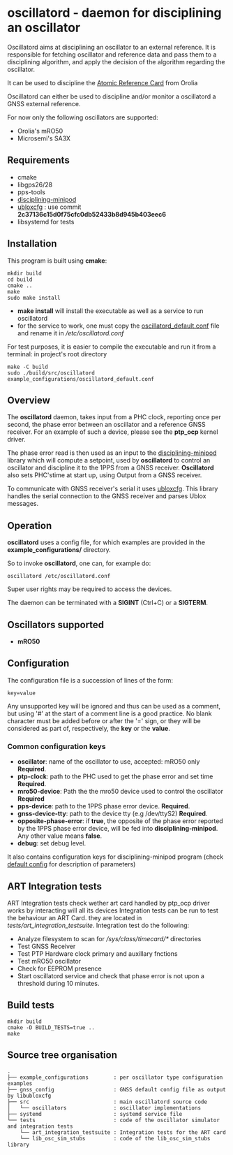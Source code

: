 # oscillatord - daemon for disciplining an oscillator

Oscillatord aims at disciplining an oscillator to an external reference. It is responsible for fetching oscillator and reference data and pass them to a disciplining algorithm, and apply the decision of the algorithm regarding the oscillator.

It can be used to discipline the [Atomic Reference Card](https://www.orolia.com/about-the-atomic-reference-time-card-art-card/) from Orolia

Oscillatord can either be used to discipline and/or monitor a oscillatord a GNSS external reference.

For now only the following oscillators are supported:
- Orolia's mRO50
- Microsemi's SA3X
## Requirements

* cmake
* libgps26/28
* pps-tools
* [disciplining-minipod](https://github.com/Orolia2s/disciplining-minipod)
* [ubloxcfg](https://github.com/Orolia2s/ubloxcfgs) : use commit **2c37136c15d0f75cfc0db52433b8d945b403eec6**
* libsystemd for tests

## Installation

This program is built using **cmake**:

```
mkdir build
cd build
cmake ..
make
sudo make install
```

- **make install** will install the executable as well as a service to run oscillatord
- for the service to work, one must copy the [oscillatord_default.conf](./example_configurations/oscillatord_default.conf) file and rename it in */etc/oscillatord.conf*

For test purposes, it is easier to compile the executable and run it from a terminal:
in project's root directory
```
make -C build
sudo ./build/src/oscillatord example_configurations/oscillatord_default.conf
```


## Overview

The **oscillatord** daemon, takes input from a PHC clock,
reporting once per second, the phase error between an oscillator and a reference
GNSS receiver.
For an example of such a device, please see the **ptp_ocp** kernel
driver.

The phase error read is then used as an input to the
[disciplining-minipod](https://github.com/Orolia2s/disciplining-minipod) library which will compute a setpoint, used by
**oscillatord** to control an oscillator and discipline it to the 1PPS from a GNSS receiver.
**Oscillatord** also sets PHC'stime at start up, using Output from a GNSS receiver.

To communicate with GNSS receiver's serial it uses [ubloxcfg](https://github.com/Orolia2s/ubloxcfg). This library handles the serial connection to the GNSS receiver and parses Ublox messages.

## Operation

**oscillatord** uses a config file, for which examples are provided in the
**example_configurations/** directory.

So to invoke **oscillatord**, one can, for example do:

    oscillatord /etc/oscillatord.conf

Super user rights may be required to access the devices.

The daemon can be terminated with a **SIGINT** (Ctrl+C) or a **SIGTERM**.

## Oscillators supported

* **mRO50**

## Configuration

The configuration file is a succession of lines of the form:

    key=value

Any unsupported key will be ignored and thus can be used as a comment, but using
'#' at the start of a comment line is a good practice.
No blank character must be added before or after the '=' sign, or they will be
considered as part of, respectively, the **key** or the **value**.

### Common configuration keys

* **oscillator**: name of the oscillator to use, accepted: mRO50 only **Required**.
* **ptp-clock**: path to the PHC used to get the phase error and set time **Required**.
* **mro50-device**: Path the the mro50 device used to control the oscillator
**Required**
* **pps-device**: path to the 1PPS phase error device.
**Required**.
* **gnss-device-tty**: path to the device tty (e.g /dev/ttyS2)
**Required**.
* **opposite-phase-error**: if **true**, the opposite of the phase error
reported by the 1PPS phase error device, will be fed into
**disciplining-minipod**.
Any other value means **false**.
* **debug**: set debug level.

It also contains configuration keys for disciplining-minipod program (check [default config](./example_configurationns/oscillatord_default.conf) for description of parameters)

## ART Integration tests

ART Integration tests check wether art card handled by ptp_ocp driver works by interacting will all its devices
Integration tests can be run to test the behaviour an ART Card. they are located in *tests/art_integration_testsuite*.
Integration test do the following:
- Analyze filesystem to scan for */sys/class/timecard/\** directories
- Test GNSS Receiver
- Test PTP Hardware clock primary and auxillary fnctions
- Test mRO50 oscillator
- Check for EEPROM presence
- Start oscillatord service and check that phase error is not upon a threshold during 10 minutes.

## Build tests

```
mkdir build
cmake -D BUILD_TESTS=true ..
make
```

## Source tree organisation

    .
    ├── example_configurations        : per oscillator type configuration examples
    ├── gnss_config                   : GNSS default config file as output by libubloxcfg
    ├── src                           : main oscillatord source code
    │   └── oscillators               : oscillator implementations
    ├── systemd                       : systemd service file
    └── tests                         : code of the oscillator simulator and integration tests
        └── art_integration_testsuite : Integration tests for the ART card
        └── lib_osc_sim_stubs         : code of the lib_osc_sim_stubs library


